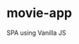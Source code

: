# movie-app
SPA using Vanilla JS


<!-- data to store:
    actors
    awards
    if (type = movie) show director; else show writter
    country
    genre
    plot(description)
    title
    type
    year
    imdbRating
    Released


    https://www.colorhunt.co/palette/222831393e4600adb5eeeeee -> color palette 
-->
